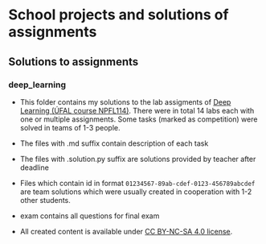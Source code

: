 # School projects and solutions of assignments


## Solutions to assignments
### deep_learning
- This folder contains my solutions to the lab assigments of 
[Deep Learning (ÚFAL course NPFL114)](http://ufal.mff.cuni.cz/courses/npfl114/2021-summer). There were in total 14 labs each with one or multiple assignments. Some tasks (marked as competition) were solved in teams of 1-3 people.

- The files with .md suffix contain description of each task

- The files with .solution.py suffix are solutions provided by teacher after deadline

- Files which contain id in format `01234567-89ab-cdef-0123-456789abcdef` are team solutions 
which were usually created in cooperation with 1-2 other students.

- exam contains all questions for final exam

- All created content is available under
[CC BY-NC-SA 4.0 license](https://creativecommons.org/licenses/by-nc-sa/4.0/).

